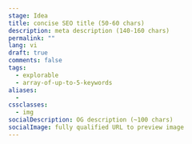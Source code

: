 ```yaml
---
stage: Idea
title: concise SEO title (50‑60 chars)
description: meta description (140‑160 chars)
permalink: ""
lang: vi
draft: true
comments: false
tags:
  - explorable
  - array-of-up-to-5-keywords
aliases:
  - 
cssclasses:
  - img
socialDescription: OG description (~100 chars)
socialImage: fully qualified URL to preview image
---
```


